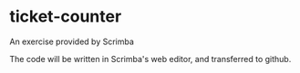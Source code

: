 # ticket-counter

An exercise provided by Scrimba

The code will be written in Scrimba's web editor, and transferred to github.

